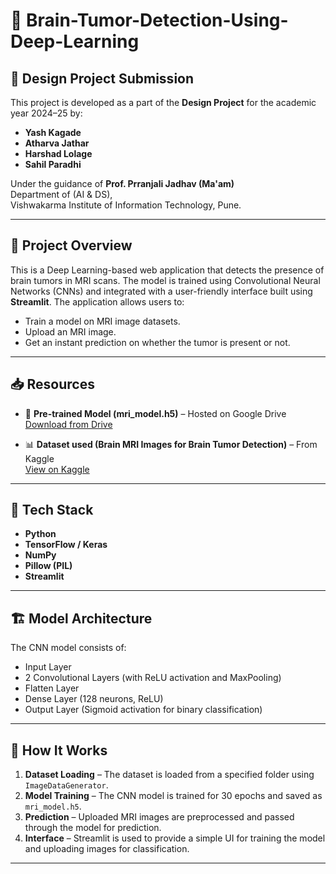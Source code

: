 # 🧠 Brain-Tumor-Detection-Using-Deep-Learning

## 📌 Design Project Submission  
This project is developed as a part of the **Design Project** for the academic year 2024–25 by:

- **Yash Kagade**  
- **Atharva Jathar**  
- **Harshad Lolage**  
- **Sahil Paradhi**

Under the guidance of **Prof. Prranjali Jadhav (Ma'am)**  
Department of (AI & DS),  
Vishwakarma Institute of Information Technology, Pune.

---

## 📂 Project Overview
This is a Deep Learning-based web application that detects the presence of brain tumors in MRI scans. The model is trained using Convolutional Neural Networks (CNNs) and integrated with a user-friendly interface built using **Streamlit**. The application allows users to:

- Train a model on MRI image datasets.
- Upload an MRI image.
- Get an instant prediction on whether the tumor is present or not.

---

## 📥 Resources

- 🔗 **Pre-trained Model (mri_model.h5)** – Hosted on Google Drive  
  [Download from Drive](https://drive.google.com/file/d/1faaXCjfL_Cnx-gXCSQZgUmCMZUjubURW/view?usp=sharing)

- 📊 **Dataset used (Brain MRI Images for Brain Tumor Detection)** – From Kaggle  
  [View on Kaggle](https://www.kaggle.com/datasets/navoneel/brain-mri-images-for-brain-tumor-detection?select=no)

---

## 🧠 Tech Stack

- **Python**
- **TensorFlow / Keras**
- **NumPy**
- **Pillow (PIL)**
- **Streamlit**

---

## 🏗️ Model Architecture

The CNN model consists of:

- Input Layer  
- 2 Convolutional Layers (with ReLU activation and MaxPooling)  
- Flatten Layer  
- Dense Layer (128 neurons, ReLU)  
- Output Layer (Sigmoid activation for binary classification)

---

## 🧪 How It Works

1. **Dataset Loading** – The dataset is loaded from a specified folder using `ImageDataGenerator`.
2. **Model Training** – The CNN model is trained for 30 epochs and saved as `mri_model.h5`.
3. **Prediction** – Uploaded MRI images are preprocessed and passed through the model for prediction.
4. **Interface** – Streamlit is used to provide a simple UI for training the model and uploading images for classification.

---
